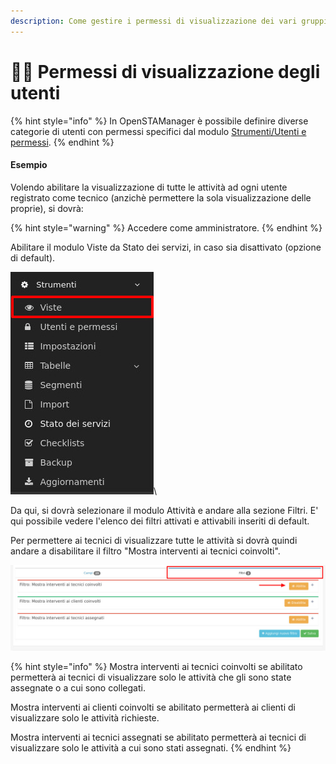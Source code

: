 ```yaml
---
description: Come gestire i permessi di visualizzazione dei vari gruppi di utenti
---
```


# 🧑🔧 Permessi di visualizzazione degli utenti

{% hint style="info" %}
In OpenSTAManager è possibile definire diverse categorie di utenti con permessi specifici dal modulo [Strumenti/Utenti e permessi](../../openstamanager/modules/strumenti/utentiepermessi.md).
{% endhint %}

#### Esempio

Volendo abilitare la visualizzazione di tutte le attività ad ogni utente registrato come tecnico (anzichè permettere la sola visualizzazione delle proprie), si dovrà:

{% hint style="warning" %}
Accedere come amministratore.&#x20;
{% endhint %}

Abilitare il modulo Viste da Stato dei servizi, in caso sia disattivato (opzione di default).

&#x20;                                                                 <img src="../../.gitbook/assets/image.png" alt="" data-size="original">\


Da qui, si dovrà selezionare il modulo Attività e andare alla sezione Filtri. E' qui possibile vedere l'elenco dei filtri attivati e attivabili inseriti di default.

Per permettere ai tecnici di visualizzare tutte le attività si dovrà quindi andare a disabilitare il filtro "Mostra interventi ai tecnici coinvolti".

![](<../../.gitbook/assets/image (1).png>)

{% hint style="info" %}
Mostra interventi ai tecnici coinvolti se abilitato permetterà ai tecnici di visualizzare solo le attività che gli sono state assegnate o a cui sono collegati.

Mostra interventi ai clienti coinvolti se abilitato permetterà ai clienti di visualizzare solo le attività richieste.

Mostra interventi ai tecnici assegnati se abilitato permetterà ai tecnici di visualizzare solo le attività a cui sono stati assegnati.
{% endhint %}

